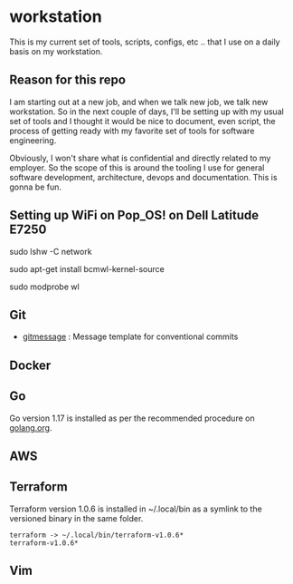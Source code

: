 # workstation
This is my current set of tools, scripts, configs, etc .. that I use on a daily basis on my workstation.

## Reason for this repo
I am starting out at a new job, and when we talk new job, we talk new workstation. So in the next couple of days, I'll be setting up with my usual set of tools and I thought it would be nice to document, even script, the process of getting ready with my favorite set of tools for software engineering. 

Obviously, I won't share what is confidential and directly related to my employer. So the scope of this is around the tooling I use for general software development, architecture, devops and documentation. This is gonna be fun.

## Setting up WiFi on Pop_OS! on Dell Latitude E7250
sudo lshw -C network

sudo apt-get install bcmwl-kernel-source

sudo modprobe wl

## Git

* [gitmessage](git/gitmessage) : Message template for conventional commits

## Docker

## Go

Go version 1.17 is installed as per the recommended procedure on [golang.org](https://golang.org).

## AWS

## Terraform

Terraform version 1.0.6 is installed in ~/.local/bin as a symlink to the versioned binary in the same folder.
```
terraform -> ~/.local/bin/terraform-v1.0.6*
terraform-v1.0.6*
```

## Vim
